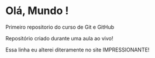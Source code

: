# Olá, Mundo !
 Primeiro repositorio do curso de Git e GitHub

 Repositório criado durante uma aula ao vivo!

Essa linha eu alterei diteramente no site IMPRESSIONANTE!
